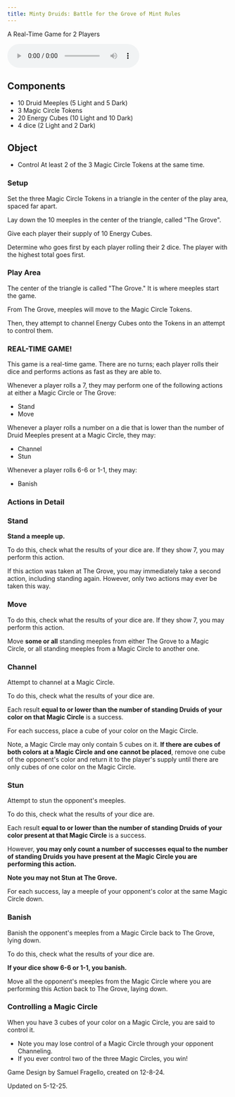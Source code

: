 ```yaml
---
title: Minty Druids: Battle for the Grove of Mint Rules
---
```


A Real-Time Game for 2 Players

[<i class="fas fa-file-pdf"></i>](/games/battle_for_the_grove/battle_for_the_grove.pdf)

<audio controls>
  <source src="/games/battle_for_the_grove/battle_for_the_grove.mp3" type="audio/mpeg">
Your browser does not support the audio element.
</audio>


## Components

- 10 Druid Meeples (5 Light and 5 Dark)
- 3 Magic Circle Tokens
- 20 Energy Cubes (10 Light and 10 Dark)
- 4 dice (2 Light and 2 Dark)

## Object

- Control At least 2 of the 3 Magic Circle Tokens at the same time.

### Setup

Set the three Magic Circle Tokens in a triangle in the center of the play area, spaced far apart. 

Lay down the 10 meeples in the center of the triangle, called "The Grove".

Give each player their supply of 10 Energy Cubes.

Determine who goes first by each player rolling their 2 dice. The player with the highest total goes first.


### Play Area

The center of the triangle is called "The Grove." It is where meeples start the game. 

From The Grove, meeples will move to the Magic Circle Tokens. 

Then, they attempt to channel Energy Cubes onto the Tokens in an attempt to control them.

### REAL-TIME GAME! 

This game is a real-time game. There are no turns; each player rolls their dice and performs actions as fast as they are able to. 

Whenever a player rolls a 7, they may perform one of the following actions at either a Magic Circle or The Grove:

 - Stand
 - Move
 
 Whenever a player rolls a number on a die that is lower than the number of Druid Meeples present at a Magic Circle, they may: 
 - Channel
 - Stun
 
 Whenever a player rolls 6-6 or 1-1, they may:
 - Banish


### Actions in Detail

###  Stand

 **Stand a meeple up.**

To do this, check what the results of your dice are. If they show 7, you may perform this action.

If this action was taken at The Grove, you may immediately take a second action, including standing again.  However, only two actions may ever be taken this way.

### Move 

To do this, check what the results of your dice are. If they show 7, you may perform this action.

Move **some or all** standing meeples from either The Grove to a Magic Circle, or all standing meeples from a Magic Circle to another one.

### Channel

Attempt to channel at a Magic Circle. 

To do this, check what the results of your dice are. 

Each result **equal to or lower than the number of standing Druids of your color on that Magic Circle** is a success.

For each success, place a cube of your color on the Magic Circle.

Note, a Magic Circle may only contain 5 cubes on it. **If there are cubes of both colors at a Magic Circle and one cannot be placed**, remove one cube of the opponent's color and return it to the player's supply until there are only cubes of one color on the Magic Circle.

###  Stun

Attempt to stun the opponent's meeples. 

 To do this, check what the results of your dice are.

 Each result **equal to or lower than the number of standing Druids of your color present at that Magic Circle** is a success. 

 However, **you may only count a number of successes equal to the number of standing Druids you have present at the Magic Circle you are performing this action.** 

 **Note you may not Stun at The Grove.**

 For each success, lay a meeple of your opponent's color at the same Magic Circle down.

###  Banish

Banish the opponent's meeples from a Magic Circle back to The Grove, lying down.

 To do this, check what the results of your dice are. 

 **If your dice show 6-6 or 1-1, you banish.**

Move all the opponent's meeples from the Magic Circle where you are performing this Action back to The Grove, laying down.



### Controlling a Magic Circle

 When you have 3 cubes of your color on a Magic Circle, you are said to control it. 
- Note you may lose control of a Magic Circle through your opponent Channeling.
- If you ever control two of the three Magic Circles, you win!

Game Design by Samuel Fragello, created on 12-8-24.

Updated on 5-12-25.
